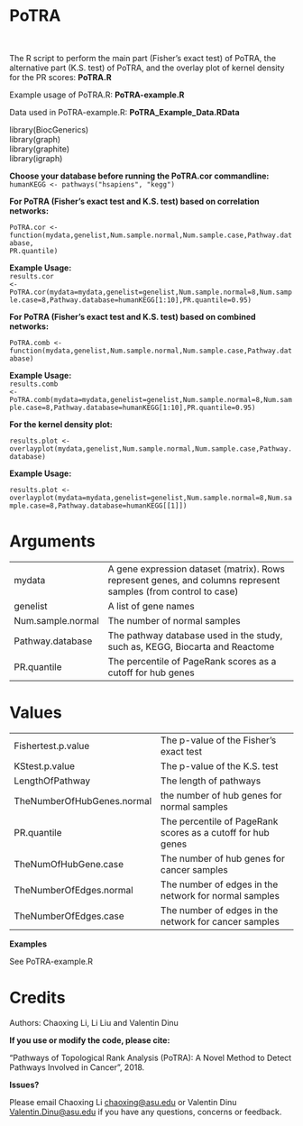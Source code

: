 # PoTRA

<br>

The R script to perform the main part (Fisher’s exact test) of PoTRA, the alternative part (K.S. test) of PoTRA, and the overlay plot of kernel density for the PR scores: <b>PoTRA.R</b><br>

Example usage of PoTRA.R: <b>PoTRA-example.R</b><br>

Data used in PoTRA-example.R: <b>PoTRA_Example_Data.RData</b><br>


library(BiocGenerics) <br>
library(graph) <br>
library(graphite) <br>
library(igraph) <br>

<b>Choose your database before running the PoTRA.cor commandline: <br> </b>
<code>humanKEGG <- pathways("hsapiens", "kegg") </code>


<b>For PoTRA (Fisher’s exact test and K.S. test) based on correlation networks:</b> <br>

<code>PoTRA.cor <- function(mydata,genelist,Num.sample.normal,Num.sample.case,Pathway.database, PR.quantile)</code>
 
<b>Example Usage: </b><br>
<code>results.cor <-PoTRA.cor(mydata=mydata,genelist=genelist,Num.sample.normal=8,Num.sample.case=8,Pathway.database=humanKEGG[1:10],PR.quantile=0.95)</code>


<b>For PoTRA (Fisher’s exact test and K.S. test) based on combined networks:</b> <br>

<code>PoTRA.comb <- function(mydata,genelist,Num.sample.normal,Num.sample.case,Pathway.database)</code>

<b>Example Usage: </b><br>
<code>results.comb <-PoTRA.comb(mydata=mydata,genelist=genelist,Num.sample.normal=8,Num.sample.case=8,Pathway.database=humanKEGG[1:10],PR.quantile=0.95)</code>


<b>For the kernel density plot:</b> <br>

<code>results.plot <- overlayplot(mydata,genelist,Num.sample.normal,Num.sample.case,Pathway.database)</code>

 
<b>Example Usage: </b><br>

<code>results.plot <- overlayplot(mydata=mydata,genelist=genelist,Num.sample.normal=8,Num.sample.case=8,Pathway.database=humanKEGG[[1]])</code>

# Arguments

<html>
<body>

<table>
   <tr>
    <td>mydata</td>
    <td>A gene expression dataset (matrix). Rows represent genes, and columns represent samples (from control to case)</td>
   </tr>
   <tr>
    <td>genelist</td>
    <td>A list of gene names</td>
   </tr>
    <tr>
    <td>Num.sample.normal</td>
    <td>The number of normal samples</td>
   </tr>
   <tr>
    <td>Pathway.database</td>
    <td>The pathway database used in the study, such as, KEGG, Biocarta and Reactome</td>
   </tr>
    <tr>
    <td>PR.quantile</td>
    <td>The percentile of PageRank scores as a cutoff for hub genes </td>
    </tr>
</table>

</body>
</html>

   
# Values

 
<html>
<body>

<table>
   <tr>
    <td>Fishertest.p.value</td>
    <td>The p-value of the Fisher’s exact test</td>
   </tr>
   <tr>
    <td>KStest.p.value</td>
    <td>The p-value of the K.S. test</td>
   </tr>
    <tr>
    <td>LengthOfPathway</td>
    <td>The length of pathways</td>
   </tr>
   <tr>
    <td>TheNumberOfHubGenes.normal</td>
    <td>the number of hub genes for normal samples</td>
   </tr>
    <tr>
    <td>PR.quantile</td>
    <td>The percentile of PageRank scores as a cutoff for hub genes </td>
    </tr>
    <tr>
    <td>TheNumOfHubGene.case</td>
    <td>The number of hub genes for cancer samples </td>
    </tr>
    <tr>
    <td>TheNumberOfEdges.normal</td>
    <td>The number of edges in the network for normal samples</td>
    </tr>
    <tr>
    <td>TheNumberOfEdges.case</td>
    <td>The number of edges in the network for cancer samples </td>
    </tr>
</table>

</body>
</html>
 


<b>Examples </b>

See PoTRA-example.R

 
# Credits

Authors: Chaoxing Li, Li Liu and Valentin Dinu

 

<b>If you use or modify the code, please cite:</b>

“Pathways of Topological Rank Analysis (PoTRA): A Novel Method to Detect Pathways Involved in Cancer”, 2018.

 

<b>Issues?</b>

Please email Chaoxing Li <chaoxing@asu.edu> or Valentin Dinu <Valentin.Dinu@asu.edu> if you have any questions, concerns or feedback.
